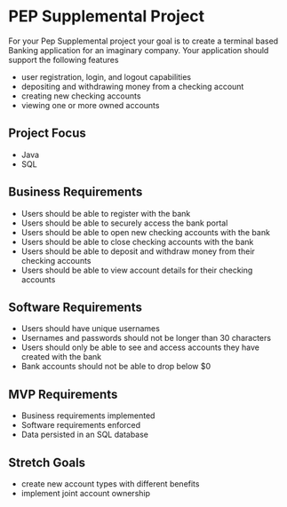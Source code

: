 # PEP Supplemental Project
For your Pep Supplemental project your goal is to create a terminal based Banking application for an imaginary company. Your application should support the following features
- user registration, login, and logout capabilities
- depositing and withdrawing money from a checking account
- creating new checking accounts
- viewing one or more owned accounts

## Project Focus
- Java
- SQL

## Business Requirements
- Users should be able to register with the bank
- Users should be able to securely access the bank portal
- Users should be able to open new checking accounts with the bank
- Users should be able to close checking accounts with the bank
- Users should be able to deposit and withdraw money from their checking accounts
- Users should be able to view account details for their checking accounts

## Software Requirements
- Users should have unique usernames
- Usernames and passwords should not be longer than 30 characters
- Users should only be able to see and access accounts they have created with the bank
- Bank accounts should not be able to drop below $0

## MVP Requirements
- Business requirements implemented
- Software requirements enforced
- Data persisted in an SQL database

## Stretch Goals
- create new account types with different benefits
- implement joint account ownership
